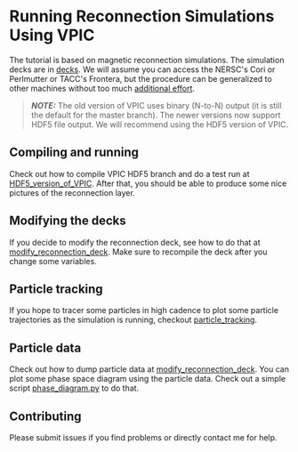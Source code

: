 # Running Reconnection Simulations Using VPIC
The tutorial is based on magnetic reconnection simulations. The simulation decks are in [decks](decks). We will assume you can access the NERSC's Cori or Perlmutter or TACC's Frontera, but the procedure can be generalized to other machines without too much [additional effort](modify_compiling_script.md).

> **_NOTE:_** The old version of VPIC uses binary (N-to-N) output (it is still the default for the master branch). The newer versions now support HDF5 file output. We will recommend using the HDF5 version of VPIC.

## Compiling and running

Check out how to compile VPIC HDF5 branch and do a test run at [HDF5_version_of_VPIC](HDF5_version_of_VPIC.md). After that, you should be able to produce some nice pictures of the reconnection layer.

## Modifying the decks

If you decide to modify the reconnection deck, see how to do that at [modify_reconnection_deck](modify_reconnection_deck.md). Make sure to recompile the deck after you change some variables.

## Particle tracking

If you hope to tracer some particles in high cadence to plot some particle trajectories as the simulation is running, checkout [particle_tracking](particle_tracking.md).

## Particle data

Check out how to dump particle data at [modify_reconnection_deck](modify_reconnection_deck.md). You can plot some phase space diagram using the particle data. Check out a simple script [phase_diagram.py](decks/mime1836_sigmaic256_bg00/phase_diagram.py) to do that.


## Contributing

Please submit issues if you find problems or directly contact me for help.